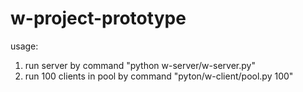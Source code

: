 # w-project-prototype
usage:
1) run server by command "python w-server/w-server.py"
2) run 100 clients in pool by command "pyton/w-client/pool.py 100"